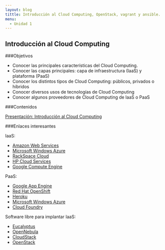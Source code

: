 ```yaml
---
layout: blog
tittle: Introducción al Cloud Computing, OpenStack, vagrant y ansible. 
menu:
  - Unidad 1
---
```

## Introducción al Cloud Computing

###Objetivos
* Conocer las principales características del Cloud Computing.
* Conocer las capas principales: capa de infraestructura (IaaS) y plataforma (PaaS)
* Conocer los distintos tipos de Cloud Computing: públicos, privados o híbridos
* Conocer diversos usos de tecnologías de Cloud Computing 
* Conocer algunos proveedores de Cloud Computing de IaaS o PaaS

###Contenidos

[Presentación: Introducción al Cloud Computing](presentacion)

###Enlaces interesantes

IaaS:

* [Amazon Web Services](http://aws.amazon.com/es/)
* [Microsoft Windows Azure](http://www.windowsazure.com/)
* [RackSpace Cloud](http://www.rackspace.com/cloud/)
* [HP Cloud Services](https://www.hpcloud.com/)
* [Google Compute Engine](https://cloud.google.com/products/compute-engine/)

PaaS:

* [Google App Engine](https://developers.google.com/appengine/)
* [Red Hat OpenShift](https://www.openshift.com/)
* [Heroku](http://www.heroku.com/)
* [Microsoft Windows Azure](http://www.windowsazure.com/)
* [Cloud Foundry](http://cloudfoundry.org/index.html)

Software libre para implantar IaaS:

* [Eucalyptus](http://www.eucalyptus.com)
* [OpenNebula](http://www.opennebula.org)
* [CloudStack](http://cloudstack.apache.org/)
* [OpenStack](http://www.openstack.org)

